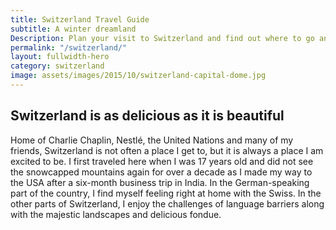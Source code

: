 ```yaml
---
title: Switzerland Travel Guide
subtitle: A winter dreamland
Description: Plan your visit to Switzerland and find out where to go and what to do in Switzerland. Read about itineraries, activities, places to stay and travel essentials...
permalink: "/switzerland/"
layout: fullwidth-hero
category: switzerland
image: assets/images/2015/10/switzerland-capital-dome.jpg
---
```


## Switzerland is as delicious as it is beautiful 

Home of Charlie Chaplin, Nestlé, the United Nations and many of my friends, Switzerland is not often a place I get to, but it is always a place I am excited to be. I first traveled here when I was 17 years old and did not see the snowcapped mountains again for over a decade as I made my way to the USA after a six-month business trip in India. In the German-speaking part of the country, I find myself feeling right at home with the Swiss. In the other parts of Switzerland, I enjoy the challenges of language barriers along with the majestic landscapes and delicious fondue.